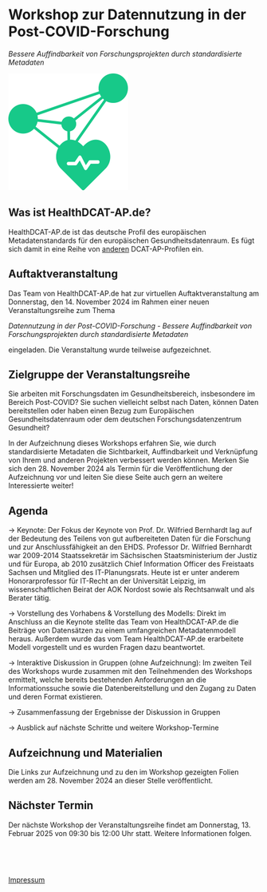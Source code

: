 

# Workshop zur Datennutzung in der Post-COVID-Forschung

*Bessere Auffindbarkeit von Forschungsprojekten durch standardisierte Metadaten*

![Logo HealthDCAT-AP.de](https://github.com/HealthDCAT-AP-de/healthdcat-ap.de/blob/main/images/logo_small.png?raw=true)



## Was ist HealthDCAT-AP.de?

HealthDCAT-AP.de ist das deutsche Profil des europäischen Metadatenstandards für den europäischen Gesundheitsdatenraum. Es fügt sich damit in eine Reihe von [anderen](https://github.com/GKStGovData/awesome-dcat-ap) DCAT-AP-Profilen ein.



## Auftaktveranstaltung

Das Team von HealthDCAT-AP.de hat zur virtuellen Auftaktveranstaltung am Donnerstag, den 14. November 2024 im Rahmen einer neuen Veranstaltungsreihe zum Thema 

*Datennutzung in der Post-COVID-Forschung - Bessere Auffindbarkeit von Forschungsprojekten durch standardisierte Metadaten* 

eingeladen. 
Die Veranstaltung wurde teilweise aufgezeichnet.



## Zielgruppe der Veranstaltungsreihe

Sie arbeiten mit Forschungsdaten im Gesundheitsbereich, insbesondere im Bereich Post-COVID? Sie suchen vielleicht selbst nach Daten, können Daten bereitstellen oder haben einen Bezug zum Europäischen Gesundheitsdatenraum oder dem deutschen Forschungsdatenzentrum Gesundheit? 

In der Aufzeichnung dieses Workshops erfahren Sie, wie durch standardisierte Metadaten die Sichtbarkeit, Auffindbarkeit und Verknüpfung von Ihrem und anderen Projekten verbessert werden können. 
Merken Sie sich den 28. November 2024 als Termin für die Veröffentlichung der Aufzeichnung vor und leiten Sie diese Seite auch gern an weitere Interessierte weiter! 



## Agenda

→ Keynote: 
Der Fokus der Keynote von Prof. Dr. Wilfried Bernhardt lag auf der Bedeutung des Teilens von gut aufbereiteten Daten für die Forschung und zur Anschlussfähigkeit an den EHDS.
Professor Dr. Wilfried Bernhardt war 2009-2014 Staatssekretär im Sächsischen Staatsministerium der Justiz und für Europa, ab 2010 zusätzlich Chief Information Officer des Freistaats Sachsen und Mitglied des IT-Planungsrats. Heute ist er unter anderem Honorarprofessor für IT-Recht an der Universität Leipzig, im wissenschaftlichen Beirat der AOK Nordost sowie als Rechtsanwalt und als Berater tätig.

→ Vorstellung des Vorhabens & Vorstellung des Modells: 
Direkt im Anschluss an die Keynote stellte das Team von HealthDCAT-AP.de die Beiträge von Datensätzen zu einem umfangreichen Metadatenmodell heraus. Außerdem wurde das vom Team HealthDCAT-AP.de erarbeitete Modell vorgestellt und es wurden Fragen dazu beantwortet.

→ Interaktive Diskussion in Gruppen (ohne Aufzeichnung):
Im zweiten Teil des Workshops wurde zusammen mit den Teilnehmenden des Workshops ermittelt, welche bereits bestehenden Anforderungen an die Informationssuche sowie die Datenbereitstellung und den Zugang zu Daten und deren Format existieren.

→ Zusammenfassung der Ergebnisse der Diskussion in Gruppen 

→ Ausblick auf nächste Schritte und weitere Workshop-Termine



## Aufzeichnung und Materialien

Die Links zur Aufzeichnung und zu den im Workshop gezeigten Folien werden am 28. November 2024 an dieser Stelle veröffentlicht.



## Nächster Termin

Der nächste Workshop der Veranstaltungsreihe findet am Donnerstag, 13. Februar 2025 von 09:30 bis 12:00 Uhr statt. Weitere Informationen folgen.

&nbsp;

&nbsp;

[Impressum](/imprint.md)

